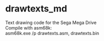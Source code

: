 # drawtexts_md
Text drawing code for the Sega Mega Drive  
Compile with asm68k:  
    asm68k.exe /p drawtexts.asm, drawtexts.bin
